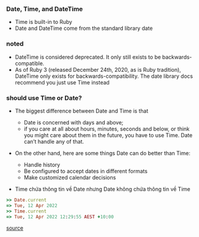 ### Date, Time, and DateTime

- Time is built-in to Ruby
- Date and DateTime come from the standard library date


### noted

- DateTime is considered deprecated. It only still exists to be backwards-compatible.
- As of Ruby 3 (released December 24th, 2020, as is Ruby tradition),
DateTime only exists for backwards-compatibility. The date library docs recommend you
just use Time instead


### should use Time or Date?

- The biggest difference between Date and Time is that
	+ Date is concerned with days and above;
	+ if you care at all about hours, minutes, seconds and below, or think you might care about them in the future, you have to use Time. Date can’t handle any of that.
- On the other hand, here are some things Date can do better than Time:
	+ Handle history
	+ Be configured to accept dates in different formats
	+ Make customized calendar decisions

- Time chứa thông tin về Date nhưng Date không chứa thông tin về Time

```ruby
>> Date.current
=> Tue, 12 Apr 2022
>> Time.current
=> Tue, 12 Apr 2022 12:29:55 AEST +10:00
```

[source](https://medium.com/swlh/should-i-use-date-time-or-datetime-in-ruby-and-rails-9372ad20ca4f)
